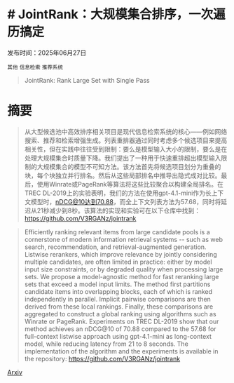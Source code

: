 # # JointRank：大规模集合排序，一次遍历搞定

发布时间：2025年06月27日

`其他` `信息检索` `推荐系统`

> JointRank: Rank Large Set with Single Pass

# 摘要

> 从大型候选池中高效排序相关项目是现代信息检索系统的核心——例如网络搜索、推荐和检索增强生成。列表重排器通过同时考虑多个候选项目来提高相关性，但在实践中往往受到限制：要么是模型输入大小的限制，要么是在处理大规模集合时质量下降。我们提出了一种用于快速重排超出模型输入限制的大规模集合的模型不可知方法。该方法首先将候选项目划分为重叠的块，每个块独立并行排名。然后从这些局部排名中推导出隐式成对比较。最后，使用Winrate或PageRank等算法将这些比较聚合以构建全局排名。在TREC DL-2019上的实验表明，我们的方法在使用gpt-4.1-mini作为长上下文模型时，nDCG@10达到70.88，而全上下文列表方法为57.68，同时将延迟从21秒减少到8秒。该算法的实现和实验可在以下仓库中找到：https://github.com/V3RGANz/jointrank

> Efficiently ranking relevant items from large candidate pools is a cornerstone of modern information retrieval systems -- such as web search, recommendation, and retrieval-augmented generation. Listwise rerankers, which improve relevance by jointly considering multiple candidates, are often limited in practice: either by model input size constraints, or by degraded quality when processing large sets. We propose a model-agnostic method for fast reranking large sets that exceed a model input limits. The method first partitions candidate items into overlapping blocks, each of which is ranked independently in parallel. Implicit pairwise comparisons are then derived from these local rankings. Finally, these comparisons are aggregated to construct a global ranking using algorithms such as Winrate or PageRank. Experiments on TREC DL-2019 show that our method achieves an nDCG@10 of 70.88 compared to the 57.68 for full-context listwise approach using gpt-4.1-mini as long-context model, while reducing latency from 21 to 8 seconds.
  The implementation of the algorithm and the experiments is available in the repository: https://github.com/V3RGANz/jointrank

[Arxiv](https://arxiv.org/abs/2506.22262)